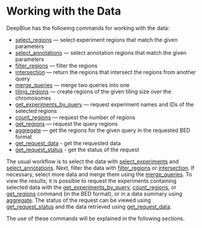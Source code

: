 # Working with the Data

DeepBlue has the following commands for working with the data:

* [select_regions](http://deepblue.mpi-inf.mpg.de/api.php#api-select_regions) — select experiment regions that match the given parameters
* [select_annotations](http://deepblue.mpi-inf.mpg.de/api.php#api-select_annotations) — select annotation regions that match the given parameters
* [filter_regions](http://deepblue.mpi-inf.mpg.de/api.php#api-filter_regions) — filter the regions
* [intersection](http://deepblue.mpi-inf.mpg.de/api.php#api-intersection) — return the regions that intersect the regions from another query
* [merge_queries](http://deepblue.mpi-inf.mpg.de/api.php#api-merge_queries) — merge two queries into one
* [tiling_regions](http://deepblue.mpi-inf.mpg.de/api.php#api-tiling_regions) — create regions of the given tiling size over the chromosomes
* [get_experiments_by_query](http://deepblue.mpi-inf.mpg.de/api.php#api-get_experiments_by_query) — request experiment names and IDs of the selected regions
* [count_regions](http://deepblue.mpi-inf.mpg.de/api.php#api-count_regions) — request the number of regions
* [get_regions](http://deepblue.mpi-inf.mpg.de/api.php#api-get_regions) — request the query regions
* [aggregate](http://deepblue.mpi-inf.mpg.de/api.php#api-aggregate) — get the regions for the given query in the requested BED format
* [get_request_data](http://deepblue.mpi-inf.mpg.de/api.php#api-get_request_data) - get the requested data
* [get_request_status](http://deepblue.mpi-inf.mpg.de/api.php#api-get_request_status) - get the status of the request

The usual workflow is to select the data with [select_experiments](http://deepblue.mpi-inf.mpg.de/api.php#api-select_regions) and [select_annotations](http://deepblue.mpi-inf.mpg.de/api.php#api-select_annotations).
Next, filter the data with [filter_regions](http://deepblue.mpi-inf.mpg.de/api.php#api-filter_regions) or [intersection](http://deepblue.mpi-inf.mpg.de/api.php#api-intersection).
If necessary, select more data and merge them using the [merge_queries](http://deepblue.mpi-inf.mpg.de/api.php#api-merge_queries).
To view the results; it is possible to request the experiments containing selected data with the [get_experiments_by_query](http://deepblue.mpi-inf.mpg.de/api.php#api-get_experiments_by_query), [count_regions](http://deepblue.mpi-inf.mpg.de/api.php#api-count_regions), or [get_regions](http://deepblue.mpi-inf.mpg.de/api.php#api-get_regions) command (in the BED format), or in a data summary using [aggregate](http://deepblue.mpi-inf.mpg.de/api.php#api-aggregate). The status of the request can be viewed using [get_request_status](http://deepblue.mpi-inf.mpg.de/api.php#api-get_request_status) and the data retrieved using [get_request_data](http://deepblue.mpi-inf.mpg.de/api.php#api-get_request_data).

The use of these commands will be explained in the following sections.
